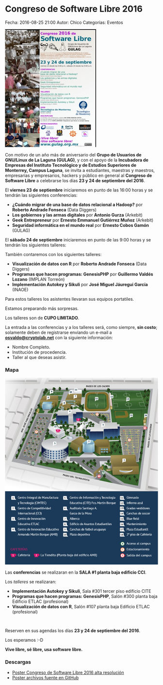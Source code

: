 Congreso de Software Libre 2016
==================================

Fecha: 2016-08-25 21:00
Autor:  Chico
Categorías: Eventos

<a class="img-responsive" href="2016-09-23-congreso-2016/gulag-congreso-2016-poster.png"><img src="2016-09-23-congreso-2016/gulag-congreso-2016-poster-small.jpg" alt="Congreso Software Libre 2016"></a>

Con motivo de un año más de aniversario del **Grupo de Usuarios de GNU/Linux de La Laguna (GULAG)**, y con el apoyo de la **Incubadora de Empresas del Instituto Tecnológico y de Estudios Superiores de Monterrey, Campus Laguna**, se invita a estudiantes, maestras y maestros, empresarias y empresarios, hackers y público en general al **Congreso de Software Libre** a celebrarse los días **23 y 24 de septiembre del 2016**.

El **viernes 23 de septiembre** iniciaremos en punto de las 16:00 horas y se tendrán las siguientes conferencias:

* **¿Cuándo migrar de una base de datos relacional a Hadoop?** por __Roberto Andrade Fonseca__  (Data Diggers)
* **Los gobiernos y las armas digitales** por __Antonio Gurza__ (Arkebit)
* **Geek Entrepreneur** por __Ernesto Emmanuel Gutiérrez Muñoz__ (Arkebit)
* **Seguridad informática en el mundo real** por __Ernesto Cobos Gamón__ (GULAG)

El **sábado 24 de septiembre** iniciaremos en punto de las 9:00 horas y se tendrán los siguientes talleres:

También contaremos con los siguientes talleres:

* **Visualización de datos con R** por __Roberto Andrade Fonseca__ (Data Diggers)
* **Programas que hacen programas: GenesisPHP** por __Guillermo Valdés Lozano__ (IMPLAN Torreón)
* **Implementación Autokey y Sikuli** por __José Miguel Jáuregui García__ (INAOE)

Para estos talleres los asistentes llevaran sus equipos portatiles.

Estamos preparando más sorpresas.

Los talleres son de **CUPO LIMITADO**.

La entrada a las conferencias y a los talleres será, como siempre, **sin costo**; solamente deben de registrarse envíando un e-mail a **osvaldo@cryptolab.net** con la siguiente información:

* Nombre Completo.
* Institución de procedencia.
* Taller al que deseas asistir.

### Mapa

<a class="img-responsive" href="2016-09-23-congreso-2016/MapaCampus.jpg"><img src="2016-09-23-congreso-2016/MapaCampus.jpg" alt="Mapa Campus"></a>

Las __conferencias__ se realizaran en la __SALA #1 planta baja edificio CCI__.

Los _talleres_ se realizaran:

+ **Implementación Autokey y Sikuli**, Sala #301 tercer piso edificio CITE
+ **Programas que hacen programas: GenesisPHP**, Salón #300 planta baja Edificio ETLAC (profesional)
+ **Visualización de datos con R**, Salón #107 planta baja Edificio ETLAC (profesional)

<br />

Reserven en sus agendas los días **23 y 24 de septiembre del 2016**.

Los esperamos :-D

**Vive libre, sé libre, usa software libre.**

### Descargas

* [Poster Congreso de Software Libre 2016 alta resolución](2016-09-23-congreso-2016/gulag-congreso-2016-poster.png)
* [Poster archivos fuente en GitHub](https://github.com/GULAG/gulag.github.io/tree/master/entradas/2016-09-23-congreso-2016)
